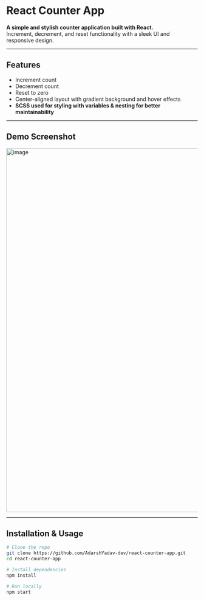 # React Counter App

**A simple and stylish counter application built with React.**  
Increment, decrement, and reset functionality with a sleek UI and responsive design.

---

## Features
- Increment count  
- Decrement count  
- Reset to zero  
- Center-aligned layout with gradient background and hover effects  
- **SCSS used for styling with variables & nesting for better maintainability**

---

## Demo Screenshot

<img width="1920" height="959" alt="image" src="https://github.com/user-attachments/assets/0ebdca77-81c2-49fc-8f30-5cbacb3e5bee" />

---

## Installation & Usage
```bash
# Clone the repo
git clone https://github.com/AdarshYadav-dev/react-counter-app.git
cd react-counter-app

# Install dependencies
npm install

# Run locally
npm start
